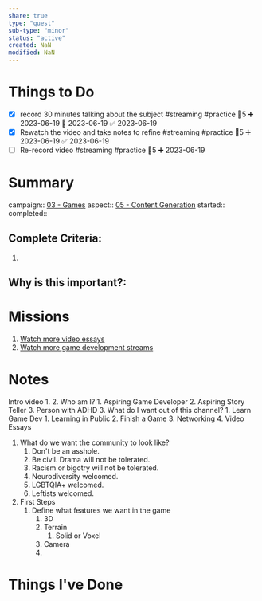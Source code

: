 ```yaml
---
share: true
type: "quest"
sub-type: "minor"
status: "active"
created: NaN 
modified: NaN
---
```

 
 
# Things to Do
- [x] record 30 minutes talking about the subject #streaming #practice 🥄5 ➕ 2023-06-19 🛫 2023-06-19 ✅ 2023-06-19
- [x] Rewatch the video and take notes to refine #streaming #practice 🥄5 ➕ 2023-06-19 ✅ 2023-06-19
- [ ] Re-record video #streaming #practice  🥄5 ➕ 2023-06-19 

# Summary
campaign:: [03 - Games](./03%20-%20Games.md)
aspect:: [05 - Content Generation](./05%20-%20Content%20Generation.md)
started:: 
completed::
## Complete Criteria:
1. 

## Why is this important?:

# Missions
1. [Watch more video essays](Watch%20more%20video%20essays.md)
2. [Watch more game development streams](Watch%20more%20game%20development%20streams.md)

# Notes

Intro video
1. 
2. Who am I?
	1. Aspiring Game Developer
	2. Aspiring Story Teller
	3. Person with ADHD
3. What do I want out of this channel?
	1. Learn Game Dev
		1. Learning in Public
	2. Finish a Game
	3. Networking
	4. Video Essays



1. What do we want the community to look like?
	1. Don't be an asshole.
	2. Be civil.  Drama will not be tolerated.
	3. Racism or bigotry will not be tolerated.
	4. Neurodiversity welcomed.
	5. LGBTQIA+ welcomed.
	6. Leftists welcomed.
2. First Steps
	1. Define what features we want in the game
		1. 3D
		2. Terrain
			1. Solid or Voxel
		3. Camera
		4. 
# Things I've Done